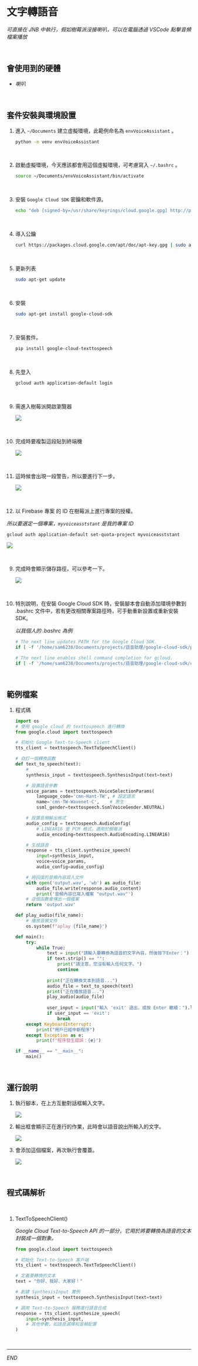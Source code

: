 # 文字轉語音

_可直接在 JNB 中執行，假如樹莓派沒接喇叭，可以在電腦透過 VSCode 點擊音頻檔案播放_

<br>

## 會使用到的硬體

- _喇叭_

<br>

## 套件安裝與環境設置

1. 進入 `~/Documents` 建立虛擬環境，此範例命名為 `envVoiceAssistant` 。

    ```bash
    python -m venv envVoiceAssistant
    ```

<br>

2. 啟動虛擬環境，今天應該都會用這個虛擬環境，可考慮寫入 `~/.bashrc` 。

    ```bash
    source ~/Documents/envVoiceAssistant/bin/activate
    ```

<br>

3. 安裝 `Google Cloud SDK` 密鑰和軟件源。

    ```bash
    echo "deb [signed-by=/usr/share/keyrings/cloud.google.gpg] http://packages.cloud.google.com/apt cloud-sdk main" | sudo tee -a /etc/apt/sources.list.d/google-cloud-sdk.list
    ```
   

<br>

4. 導入公鑰

    ```bash
    curl https://packages.cloud.google.com/apt/doc/apt-key.gpg | sudo apt-key --keyring /usr/share/keyrings/cloud.google.gpg add -
    ```

<br>

   
5. 更新列表

    ```bash
    sudo apt-get update
    ```

<br>

6. 安裝

    ```bash
    sudo apt-get install google-cloud-sdk
    ```

<br>

7. 安裝套件。

    ```bash
    pip install google-cloud-texttospeech
    ```

<br>

8. 先登入 

    ```bash
    gcloud auth application-default login
    ```

<br>

9. 需進入樹莓派開啟瀏覽器 

    ![](images/img_66.png)


<br>

10. 完成時要複製這段貼到終端機

    ![](images/img_67.png)

<br>

11. 這時候會出現一段警告，所以要進行下一步。

    ![](images/img_68.png)

<br>

12. 以 Firebase 專案 的 ID 在樹莓派上進行專案的授權。
   
   _所以要選定一個專案，`myvoiceasststant` 是我的專案 ID_

   ```bash
   gcloud auth application-default set-quota-project myvoiceasststant
   ```
   
   ![](images/img_36.png)

<br>

9. 完成時會顯示儲存路徑，可以參考一下。

   ![](images/img_12.png)

<br>

10. 特別說明，在安裝 Google Cloud SDK 時，安裝腳本會自動添加環境參數到 .bashrc 文件中，若有更改相關專案路徑時，可手動重新設置或重新安裝 SDK。

    _以我個人的 .bashrc 為例_

    ```bash
    # The next line updates PATH for the Google Cloud SDK.
    if [ -f '/home/sam6238/Documents/projects/語音助理/google-cloud-sdk/path.bash.inc' ]; then . '/home/sam6238/Documents/projects/語音助理/google-cloud-sdk/path.bash.inc'; fi

    # The next line enables shell command completion for gcloud.
    if [ -f '/home/sam6238/Documents/projects/語音助理/google-cloud-sdk/completion.bash.inc' ]; then . '/home/sam6238/Documents/projects/語音助理/google-cloud-sdk/completion.bash.inc'; fi
    ```

<br>

## 範例檔案

1. 程式碼

    ```python
    import os
    # 使用 google cloud 的 texttospeech 進行轉換
    from google.cloud import texttospeech

    # 初始化 Google Text-to-Speech client
    tts_client = texttospeech.TextToSpeechClient()

    # 自訂一個轉換函數
    def text_to_speech(text):
        # 
        synthesis_input = texttospeech.SynthesisInput(text=text)

        # 設置語音參數
        voice_params = texttospeech.VoiceSelectionParams(
            language_code='cmn-Hant-TW', # 設定語言
            name='cmn-TW-Wavenet-C',    # 男生
            ssml_gender=texttospeech.SsmlVoiceGender.NEUTRAL)

        # 設置音頻輸出格式
        audio_config = texttospeech.AudioConfig(
            # LINEAR16 是 PCM 格式，適用於樹莓派
            audio_encoding=texttospeech.AudioEncoding.LINEAR16)  

        # 生成語音
        response = tts_client.synthesize_speech(
            input=synthesis_input, 
            voice=voice_params, 
            audio_config=audio_config)

        # 將回復的音頻內容寫入文件
        with open('output.wav', 'wb') as audio_file:
            audio_file.write(response.audio_content)
            print('音頻內容已寫入檔案 "output.wav"')
        # 這個函數會傳出一個檔案
        return 'output.wav'

    def play_audio(file_name):
        # 播放音頻文件
        os.system(f"aplay {file_name}")

    def main():
        try:
            while True:
                text = input("請輸入要轉換為語音的文字內容，然後按下Enter：")
                if text.strip() == "":
                    print("請注意，您沒有輸入任何文字。")
                    continue
                
                print("正在轉換文本到語音...")
                audio_file = text_to_speech(text)
                print("正在播放語音...")
                play_audio(audio_file)
                
                user_input = input("輸入 'exit' 退出，或按 Enter 繼續：").lower()
                if user_input == 'exit':
                    break
        except KeyboardInterrupt:
            print("用戶已經中斷程序")
        except Exception as e:
            print(f"程序發生錯誤：{e}")

    if __name__ == "__main__":
        main()
    ```

<br>

## 運行說明

1. 執行腳本，在上方互動對話框輸入文字。

    ![](images/img_58.png)

2. 輸出框會顯示正在進行的作業，此時會以語音說出所輸入的文字。

    ![](images/img_59.png)

3. 會添加這個檔案，再次執行會覆蓋。

    ![](images/img_60.png)

<br>

## 程式碼解析

<br>

1. TextToSpeechClient()

    _Google Cloud Text-to-Speech API 的一部分，它用於將要轉換為語音的文本封裝成一個對象。_

    ```python
    from google.cloud import texttospeech

    # 初始化 Text-to-Speech 客戶端
    tts_client = texttospeech.TextToSpeechClient()

    # 定義要轉換的文本
    text = "你好、我好、大家好！"

    # 創建 SynthesisInput 實例
    synthesis_input = texttospeech.SynthesisInput(text=text)

    # 調用 Text-to-Speech 服務進行語音合成
    response = tts_client.synthesize_speech(
        input=synthesis_input, 
        # 其他參數，如語音選擇和音頻配置
    )
    ```

<br>

---

_END_
